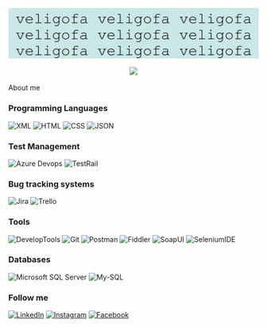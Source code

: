 ![Header](https://github.com/Veligofa/veligofa/blob/main/assets/new.jpg) 
<div id="header" align="center">
    <img src="https://media.giphy.com/media/L1R1tvI9svkIWwpVYr/giphy.gif" width="100"/>
</div>

About me

### Programming Languages
![XML](https://img.shields.io/badge/-XML-FFF?style=for-the-badge&logo)
![HTML](https://img.shields.io/badge/-HTML-ff0000?style=for-the-badge&logo)
![CSS](https://img.shields.io/badge/-CSS-000?style=for-the-badge&logo)
![JSON](https://img.shields.io/badge/-JSON-3e753b?style=for-the-badge&logo)

### Test Management
![ Azure Devops](https://img.shields.io/badge/-AzureDevops-00Bfff?style=for-the-badge&logo=AzureDevops)
![TestRail](https://img.shields.io/badge/-TestRail-008080?style=for-the-badge&logo)

### Bug tracking systems
![Jira](https://img.shields.io/badge/-Jira-0000ff?style=for-the-badge&logo=Jira)
![Trello](https://img.shields.io/badge/-Trello-000000?style=for-the-badge&logo=trello)

### Tools
![DevelopTools](https://img.shields.io/badge/-DevelopTools-FFFFFF?style=for-the-badge&logo)
![Git](https://img.shields.io/badge/-GIT-000000?style=for-the-badge&logo=git)
![Postman](https://img.shields.io/badge/-Postman-FFA500?style=for-the-badge&logo=postman)
![Fiddler](https://img.shields.io/badge/-Fiddler-99ff99?style=for-the-badge&logo)
![SoapUI](https://img.shields.io/badge/-SoapUI-ffff00?style=for-the-badge&logo)
![SeleniumIDE](https://img.shields.io/badge/-SeleniumIDE-0000ff?style=for-the-badge&logo)

### Databases
![Microsoft SQL Server](https://img.shields.io/badge/-MSSQL-ff0000?style=for-the-badge&logo)
![My-SQL](https://img.shields.io/badge/-MySQL-FFF?style=for-the-badge&logo=MySQL)

### Follow me
[![LinkedIn](https://img.shields.io/badge/-LinkedIn-3a75c4?style=for-the-badge&logo=LinkedIn)](https://www.linkedin.com/in/alina-velihayeva-1417571ba/)
[![Instagram](https://img.shields.io/badge/-Instagram-fff?style=for-the-badge&logo=Instagram)](https://www.instagram.com/veligofa/)
[![Facebook](https://img.shields.io/badge/-Facebook-fff?style=for-the-badge&logo=Facebook)](https://ru-ru.facebook.com/alina.veligaeva/)

